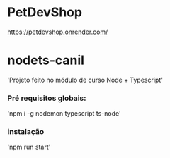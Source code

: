 # PetDevShop
https://petdevshop.onrender.com/

# nodets-canil
'Projeto feito no módulo de curso Node + Typescript'

### Pré requisitos globais:
'npm i -g nodemon typescript ts-node'

### instalação
'npm run start'

